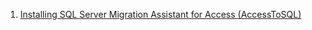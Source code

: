 1. [Installing SQL Server Migration Assistant for Access (AccessToSQL)](https://docs.microsoft.com/en-us/sql/ssma/access/installing-sql-server-migration-assistant-for-access-accesstosql?view=sql-server-2017)

